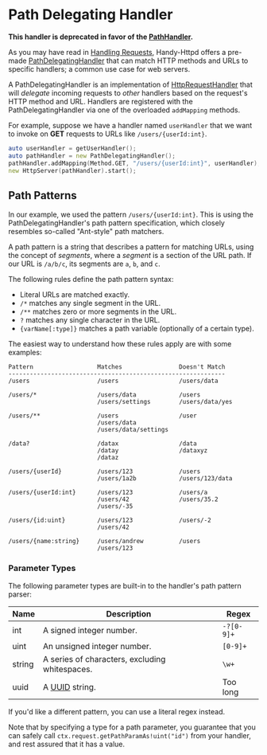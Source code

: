# Path Delegating Handler

**This handler is deprecated in favor of the [PathHandler](./path-handler.md).**

As you may have read in [Handling Requests](./handling-requests.md), Handy-Httpd offers a pre-made [PathDelegatingHandler](ddoc-handy_httpd.handlers.path_delegating_handler.PathDelegatingHandler) that can match HTTP methods and URLs to specific handlers; a common use case for web servers.

A PathDelegatingHandler is an implementation of [HttpRequestHandler](ddoc-handy_httpd.components.handler.HttpRequestHandler) that will _delegate_ incoming requests to _other_ handlers based on the request's HTTP method and URL. Handlers are registered with the PathDelegatingHandler via one of the overloaded `addMapping` methods.

For example, suppose we have a handler named `userHandler` that we want to invoke on **GET** requests to URLs like `/users/{userId:int}`.

```d
auto userHandler = getUserHandler();
auto pathHandler = new PathDelegatingHandler();
pathHandler.addMapping(Method.GET, "/users/{userId:int}", userHandler);
new HttpServer(pathHandler).start();
```

## Path Patterns

In our example, we used the pattern `/users/{userId:int}`. This is using the PathDelegatingHandler's path pattern specification, which closely resembles so-called "Ant-style" path matchers.

A path pattern is a string that describes a pattern for matching URLs, using the concept of _segments_, where a _segment_ is a section of the URL path. If our URL is `/a/b/c`, its segments are `a`, `b`, and `c`.

The following rules define the path pattern syntax:

- Literal URLs are matched exactly.
- `/*` matches any single segment in the URL.
- `/**` matches zero or more segments in the URL.
- `?` matches any single character in the URL.
- `{varName[:type]}` matches a path variable (optionally of a certain type).

The easiest way to understand how these rules apply are with some examples:

```
Pattern                  Matches                Doesn't Match
-------------------------------------------------------------
/users                   /users                 /users/data

/users/*                 /users/data            /users
                         /users/settings        /users/data/yes

/users/**                /users                 /user
                         /users/data
                         /users/data/settings

/data?                   /datax                 /data
                         /datay                 /dataxyz
                         /dataz

/users/{userId}          /users/123             /users
                         /users/1a2b            /users/123/data

/users/{userId:int}      /users/123             /users/a
                         /users/42              /users/35.2
                         /users/-35

/users/{id:uint}         /users/123             /users/-2
                         /users/42

/users/{name:string}     /users/andrew          /users
                         /users/123
```

### Parameter Types

The following parameter types are built-in to the handler's path pattern parser:

| Name | Description | Regex |
| ---  | ---         | ---   |
| int | A signed integer number. | `-?[0-9]+` |
| uint | An unsigned integer number. | `[0-9]+` |
| string | A series of characters, excluding whitespaces. | `\w+` |
| uuid | A [UUID](https://en.wikipedia.org/wiki/Universally_unique_identifier) string. |Too long |

If you'd like a different pattern, you can use a literal regex instead.

Note that by specifying a type for a path parameter, you guarantee that you can safely call `ctx.request.getPathParamAs!uint("id")` from your handler, and rest assured that it has a value.

